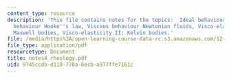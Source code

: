 ```yaml
---
content_type: resource
description: 'This file contains notes for the topics:  Ideal behaviours, Elastic
  behaviour Hooke''s law, Viscous behaviour Newtonian fluids, Visco-elasticity I:
  Maxwell bodies, Visco-elasticity II: Kelvin bodies.'
file: /media/https%3A/open-learning-course-data-rc.s3.amazonaws.com/12-113-structural-geology-fall-2005/9745ccdbd110770a6ecba977ffe7161c_notes4_rheology.pdf
file_type: application/pdf
resourcetype: Document
title: notes4_rheology.pdf
uid: 9745ccdb-d110-770a-6ecb-a977ffe7161c
---
```

